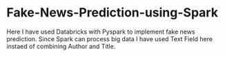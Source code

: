 # Fake-News-Prediction-using-Spark
Here I have used Databricks with Pyspark to implement fake news prediction. Since Spark can process big data I have used Text Field here instaed of combining Author and Title. 
